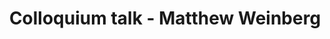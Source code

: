 ---
name: Matthew Weinberg
position: Princeton University
title: Colloquium talk - Matthew Weinberg
date_coll: Friday, October 23 2020, 12:00-1:15 PM ET
bio: Matthew Weinberg's primary research interest is in Algorithmic Mechanism Design - algorithm design where users have their own incentives. His research focuses on domains such as auctions, cryptocurrencies, and (more recently) "social good" domains. Before joining the faculty at Princeton, Matt spent two years as a postdoc in Princeton's CS Theory group and was a research fellow at the Simons Institute during the fall of 2015 (Economics and Computation) and fall of 2016 (Algorithms and Uncertainty). He completed his Ph.D. at MIT in 2014, where he was advised by Costis Daskalakis, and graduated from Cornell University in 2010 with a B.A. in math.
talktitle: Personal Anecdote - Healthcare Research through MD4SG as a Theorist
talkapstract: This will be a (mostly) non-technical talk describing my experience working on this project. The paper is motivated by healthcare exchanges, where a designer can't directly set prices, but can regulate which providers enter the market. The two extremes to have in mind are typical employer exchanges in the US (which typically limit entry to few providers) or government exchanges (which typically do not). The paper provides a mathematical model to reason about tradeoffs between these two paradigms. I will describe the model and results from this paper, but mostly focus on my experience learning about healthcare through the MD4SG working group, from the perspective of someone with a CS theory background. The referenced work is joint with Meryem Essaidi (Princeton) and Kira Goldner (Columbia).
description: Matthew Weinberg - Personal Anecdote - Healthcare Research through MD4SG as a Theorist
season: Fall 2020
active: 0
image: "/assets/colloquium/matt.jpg"
link: https://www.cs.princeton.edu/~smattw/
youtube_link: https://www.youtube.com/watch?v=t1_ntK0k-GA
---
